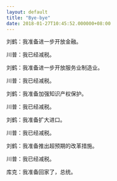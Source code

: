 ```yaml
---
layout: default
title: "Bye-bye"
date: 2018-01-27T10:45:52.000000+08:00
---
```


刘鹤：我准备进一步开放金融。


川普：我已经减税。


刘鹤：我准备进一步开放服务业制造业。


川普：我已经减税。


刘鹤：我准备加强知识产权保护。


川普：我已经减税。


刘鹤：我准备扩大进口。


川普：我已经减税。


刘鹤：我准备推出超预期的改革措施。


川普：我已经减税。


库克：我准备回家了，总统。

